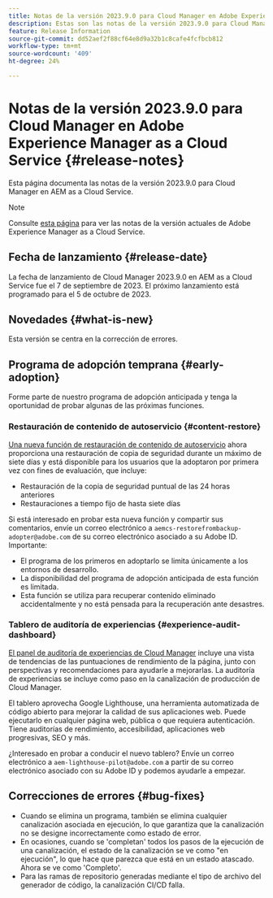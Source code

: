 ```yaml
---
title: Notas de la versión 2023.9.0 para Cloud Manager en Adobe Experience Manager as a Cloud Service
description: Estas son las notas de la versión 2023.9.0 para Cloud Manager en AEM as a Cloud Service.
feature: Release Information
source-git-commit: dd52aef2f88cf64e8d9a32b1c8cafe4fcfbcb812
workflow-type: tm+mt
source-wordcount: '409'
ht-degree: 24%

---
```



# Notas de la versión 2023.9.0 para Cloud Manager en Adobe Experience Manager as a Cloud Service {#release-notes}

Esta página documenta las notas de la versión 2023.9.0 para Cloud Manager en AEM as a Cloud Service.

>[!NOTE]
>
>Consulte [esta página](/help/release-notes/release-notes-cloud/release-notes-current.md) para ver las notas de la versión actuales de Adobe Experience Manager as a Cloud Service.

## Fecha de lanzamiento {#release-date}

La fecha de lanzamiento de Cloud Manager 2023.9.0 en AEM as a Cloud Service fue el 7 de septiembre de 2023. El próximo lanzamiento está programado para el 5 de octubre de 2023.

## Novedades {#what-is-new}

Esta versión se centra en la corrección de errores.

## Programa de adopción temprana {#early-adoption}

Forme parte de nuestro programa de adopción anticipada y tenga la oportunidad de probar algunas de las próximas funciones.

### Restauración de contenido de autoservicio {#content-restore}

[Una nueva función de restauración de contenido de autoservicio](/help/operations/restore.md) ahora proporciona una restauración de copia de seguridad durante un máximo de siete días y está disponible para los usuarios que la adoptaron por primera vez con fines de evaluación, que incluye:

* Restauración de la copia de seguridad puntual de las 24 horas anteriores
* Restauraciones a tiempo fijo de hasta siete días

Si está interesado en probar esta nueva función y compartir sus comentarios, envíe un correo electrónico a `aemcs-restorefrombackup-adopter@adobe.com` de su correo electrónico asociado a su Adobe ID. Importante:

* El programa de los primeros en adoptarlo se limita únicamente a los entornos de desarrollo.
* La disponibilidad del programa de adopción anticipada de esta función es limitada.
* Esta función se utiliza para recuperar contenido eliminado accidentalmente y no está pensada para la recuperación ante desastres.

### Tablero de auditoría de experiencias {#experience-audit-dashboard}

[El panel de auditoría de experiencias de Cloud Manager](/help/implementing/cloud-manager/experience-audit-dashboard.md) incluye una vista de tendencias de las puntuaciones de rendimiento de la página, junto con perspectivas y recomendaciones para ayudarle a mejorarlas. La auditoría de experiencias se incluye como paso en la canalización de producción de Cloud Manager.

El tablero aprovecha Google Lighthouse, una herramienta automatizada de código abierto para mejorar la calidad de sus aplicaciones web. Puede ejecutarlo en cualquier página web, pública o que requiera autenticación. Tiene auditorías de rendimiento, accesibilidad, aplicaciones web progresivas, SEO y más.

¿Interesado en probar a conducir el nuevo tablero? Envíe un correo electrónico a `aem-lighthouse-pilot@adobe.com` a partir de su correo electrónico asociado con su Adobe ID y podemos ayudarle a empezar.

## Correcciones de errores {#bug-fixes}

* Cuando se elimina un programa, también se elimina cualquier canalización asociada en ejecución, lo que garantiza que la canalización no se designe incorrectamente como estado de error.
* En ocasiones, cuando se &#39;completan&#39; todos los pasos de la ejecución de una canalización, el estado de la canalización se ve como &quot;en ejecución&quot;, lo que hace que parezca que está en un estado atascado. Ahora se ve como &#39;Completo&#39;.
* Para las ramas de repositorio generadas mediante el tipo de archivo del generador de código, la canalización CI/CD falla.
